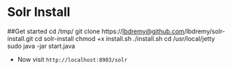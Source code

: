 # Solr Install

##Get started
    cd /tmp/
    git clone https://lbdremy@github.com/lbdremy/solr-install.git
    cd solr-install
    chmod +x install.sh
    ./install.sh
    cd /usr/local/jetty
    sudo java -jar start.java
    
 + Now visit `http://localhost:8983/solr`

